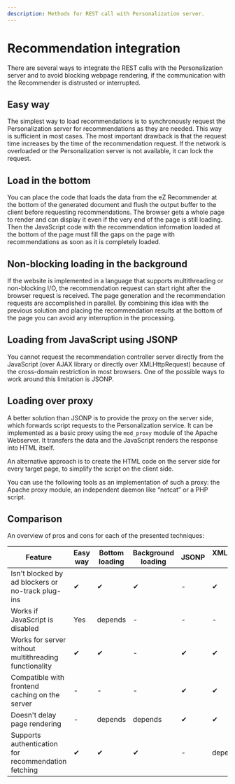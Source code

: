 ```yaml
---
description: Methods for REST call with Personalization server.
---
```


# Recommendation integration

There are several ways to integrate the REST calls with the Personalization server 
and to avoid blocking webpage rendering, if the communication with the Recommender 
is distrusted or interrupted.

## Easy way

The simplest way to load recommendations is to synchronously request the Personalization 
server for recommendations as they are needed. This way is sufficient in most cases. 
The most important drawback is that the request time increases by the time 
of the recommendation request. 
If the network is overloaded or the Personalization server is not available, 
it can lock the request.

## Load in the bottom

You can place the code that loads the data from the eZ Recommender at the bottom 
of the generated document and flush the output buffer to the client 
before requesting recommendations. 
The browser gets a whole page to render and can display it even if the very end 
of the page is still loading. 
Then the JavaScript code with the recommendation information loaded at the bottom 
of the page must fill the gaps on the page with recommendations as soon as 
it is completely loaded.

## Non-blocking loading in the background

If the website is implemented in a language that supports multithreading or 
non-blocking I/O, the recommendation request can start right after the browser 
request is received. 
The page generation and the recommendation requests are accomplished in parallel. 
By combining this idea with the previous solution and placing the recommendation 
results at the bottom of the page you can avoid any interruption in the processing.

## Loading from JavaScript using JSONP

You cannot request the recommendation controller server directly from the JavaScript 
(over AJAX library or directly over XMLHttpRequest) because of the cross-domain 
restriction in most browsers. 
One of the possible ways to work around this limitation is JSONP.

## Loading over proxy

A better solution than JSONP is to provide the proxy on the server side, which 
forwards script requests to the Personalization service. 
It can be implemented as a basic proxy using the `mod_proxy` module of 
the Apache Webserver. 
It transfers the data and the JavaScript renders the response into HTML itself.

An alternative approach is to create the HTML code on the server side for every 
target page, to simplify the script on the client side.

You can use the following tools as an implementation of such a proxy: 
the Apache proxy module, an independent daemon like “netcat” or a PHP script.

## Comparison

An overview of pros and cons for each of the presented techniques:

|Feature|Easy way|Bottom loading|Background loading|JSONP|XMLHttpRequest + Proxy|
|---|---|---|---|---|---|
|Isn't blocked by ad blockers or no-track plug-ins|&#10004;|&#10004;|&#10004;|-|&#10004;|
|Works if JavaScript is disabled|Yes|depends|-|-|-|	 	 
|Works for server without multithreading functionality|&#10004;|&#10004;|-|&#10004;|&#10004;|
|Compatible with frontend caching on the server|-|-|-|&#10004;|&#10004;|
|Doesn't delay page rendering|-|depends|depends|&#10004;|&#10004;|
|Supports authentication for recommendation fetching|&#10004;|&#10004;|&#10004;|-|depends|
